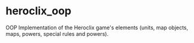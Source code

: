 # heroclix_oop
OOP Implementation of the Heroclix game's elements (units, map objects, maps, powers, special rules and powers).
